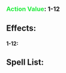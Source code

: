 ### <span style="font-weight:bold;color:rgb(33, 235, 60)">Action Value</span>: 1-12
## Effects:
#### 1-12:

## Spell List:

